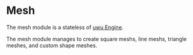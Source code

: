 # Mesh

The mesh module is a stateless of [uwu Engine](../../README.md).

The mesh module manages to create square meshs, line meshs, triangle meshes, and custom shape meshes.